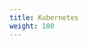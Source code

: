 ```yaml
---
title: Kubernetes
weight: 100
---
```


<!--add blocks of content here to add more sections to the community page -->